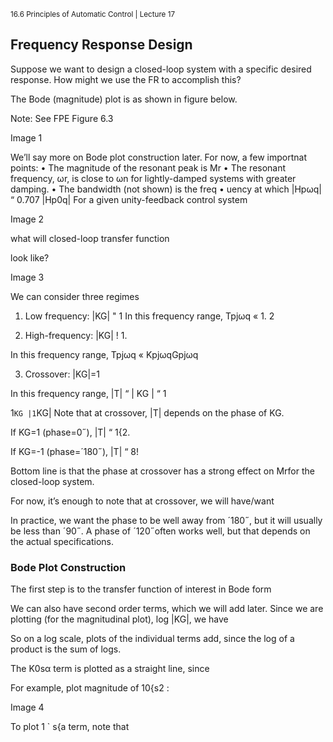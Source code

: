 <sup>16.6 Principles of Automatic Control | Lecture 17</sup>

## Frequency Response Design

Suppose we want to design a closed-loop system with a specific desired response. How might we use the FR to accomplish this?

The Bode (magnitude) plot is as shown in figure below.

Note: See FPE Figure 6.3

Image 1

We’ll say more on Bode plot construction later. For now, a few importnat points:
•	 The magnitude of the resonant peak is Mr
•	 The resonant frequency, ωr, is close to ωn for lightly-damped systems with greater
damping.
•	 The bandwidth (not shown) is the freq
•	 uency at which |Hpωq| “ 0.707 |Hp0q|
For a given unity-feedback control system

Image 2

what will closed-loop transfer function

look like?

Image 3

We can consider three regimes
1. Low frequency: |KG| " 1
In this frequency range, Tpjωq « 1.
2

2. High-frequency: |KG| ! 1.

In this frequency range, Tpjωq « KpjωqGpjωq

3. Crossover: |KG|=1

In this frequency range, |T| “ | KG | “ 1

1`KG |1`KG|
Note that at crossover, |T| depends on the phase of KG.

If KG=1 (phase=0˝), |T| “ 1{2.

If KG=-1 (phase=´180˝), |T| “ 8!

Bottom line is that the phase at crossover has a strong effect on Mrfor the closed-loop system.

For now, it’s enough to note that at crossover, we will have/want

 In practice, we want the phase to be well away from ´180˝, but it will usually be less than
´90˝. A phase of ´120˝often works well, but that depends on the actual specifications.

### Bode Plot Construction

The first step is to the transfer function of interest in Bode form

We can also have second order terms, which we will add later. Since we are plotting (for the magnitudinal plot), log |KG|, we have

So on a log scale, plots of the individual terms add, since the log of a product is the sum of logs.

The K0sα term is plotted as a straight line, since

For example, plot magnitude of 10{s2 :

Image 4

To plot 1 ` s{a term, note that 
